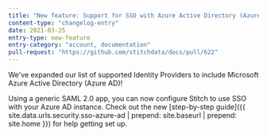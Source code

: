 ```yaml
---
title: "New feature: Support for SSO with Azure Active Directory (Azure AD)"
content-type: "changelog-entry"
date: 2021-03-25
entry-type: new-feature
entry-category: "account, documentation"
pull-request: "https://github.com/stitchdata/docs/pull/622"
---
```

We've expanded our list of supported Identity Providers to include Microsoft Azure Active Directory (Azure AD)!

Using a generic SAML 2.0 app, you can now configure Stitch to use SSO with your Azure AD instance. Check out the new [step-by-step guide]({{ site.data.urls.security.sso-azure-ad | prepend: site.baseurl | prepend: site.home }}) for help getting set up.